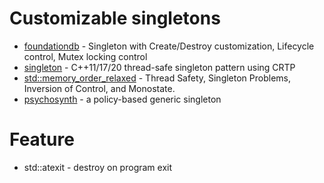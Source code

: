 # Customizable singletons
* [foundationdb](https://github.com/apple/foundationdb/blob/main/flow/include/flow/singleton.h) - Singleton with Create/Destroy customization, Lifecycle control, Mutex locking control
* [singleton](https://github.com/jimmy-park/singleton) - C++11/17/20 thread-safe singleton pattern using CRTP
* [std::memory_order_relaxed](https://github.com/liuzengh/design-pattern/blob/main/src/singleton.cpp) - Thread Safety, Singleton Problems, Inversion of Control, and Monostate.
* [psychosynth](https://github.com/arximboldi/psychosynth/blob/master/src/psynth/base/singleton.hpp) - a policy-based generic singleton

# Feature
* std::atexit - destroy on program exit

